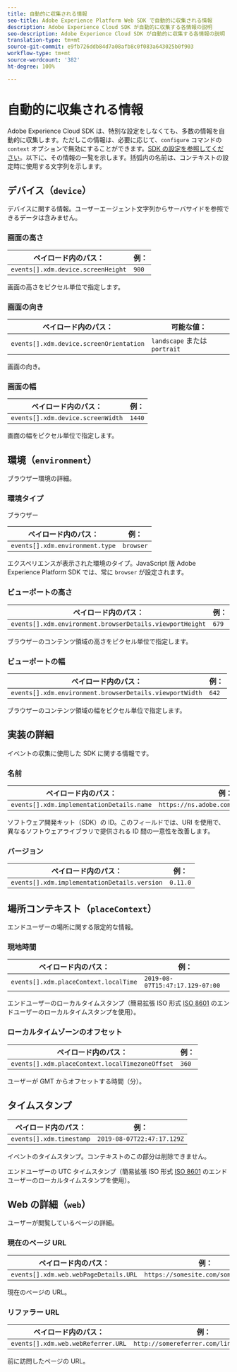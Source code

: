 ```yaml
---
title: 自動的に収集される情報
seo-title: Adobe Experience Platform Web SDK で自動的に収集される情報
description: Adobe Experience Cloud SDK が自動的に収集する各情報の説明
seo-description: Adobe Experience Cloud SDK が自動的に収集する各情報の説明
translation-type: tm+mt
source-git-commit: e9fb726ddb84d7a08afb8c0f083a643025b0f903
workflow-type: tm+mt
source-wordcount: '382'
ht-degree: 100%

---
```



# 自動的に収集される情報

Adobe Experience Cloud SDK は、特別な設定をしなくても、多数の情報を自動的に収集します。ただしこの情報は、必要に応じて、`configure` コマンドの `context` オプションで無効にすることができます。[SDK の設定を参照してください](../fundamentals/configuring-the-sdk.md)。以下に、その情報の一覧を示します。括弧内の名前は、コンテキストの設定時に使用する文字列を示します。

## デバイス（`device`）

デバイスに関する情報。ユーザーエージェント文字列からサーバサイドを参照できるデータは含みません。

### 画面の高さ

| **ペイロード内のパス：** | **例：** |
| ---------------------------------- | ------------ |
| `events[].xdm.device.screenHeight` | `900` |

画面の高さをピクセル単位で指定します。

### 画面の向き

| **ペイロード内のパス：** | **可能な値：** |
| --------------------------------------- | ------------------------- |
| `events[].xdm.device.screenOrientation` | `landscape` または `portrait` |

画面の向き。

### 画面の幅

| **ペイロード内のパス：** | **例：** |
| --------------------------------- | ------------ |
| `events[].xdm.device.screenWidth` | `1440` |

画面の幅をピクセル単位で指定します。

## 環境（`environment`）

ブラウザー環境の詳細。

### 環境タイプ

ブラウザー

| **ペイロード内のパス：** | **例：** |
| ------------------------------- | ------------ |
| `events[].xdm.environment.type` | `browser` |

エクスペリエンスが表示された環境のタイプ。JavaScript 版 Adobe Experience Platform SDK では、常に `browser` が設定されます。

### ビューポートの高さ

| **ペイロード内のパス：** | **例：** |
| -------------------------------------------------------- | ------------ |
| `events[].xdm.environment.browserDetails.viewportHeight` | `679` |

ブラウザーのコンテンツ領域の高さをピクセル単位で指定します。

### ビューポートの幅

| **ペイロード内のパス：** | **例：** |
| ------------------------------------------------------- | ------------ |
| `events[].xdm.environment.browserDetails.viewportWidth` | `642` |

ブラウザーのコンテンツ領域の幅をピクセル単位で指定します。

## 実装の詳細

イベントの収集に使用した SDK に関する情報です。

### 名前

| **ペイロード内のパス：** | **例：** |
| ----------------------------------------- | --------------------------------------- |
| `events[].xdm.implementationDetails.name` | `https://ns.adobe.com/experience/alloy` |

ソフトウェア開発キット（SDK）の ID。このフィールドでは、URI を使用で、異なるソフトウェアライブラリで提供される ID 間の一意性を改善します。

### バージョン

| **ペイロード内のパス：** | **例：** |
| -------------------------------------------- | ------------ |
| `events[].xdm.implementationDetails.version` | `0.11.0` |

## 場所コンテキスト（`placeContext`）

エンドユーザーの場所に関する限定的な情報。

### 現地時間

| **ペイロード内のパス：** | **例：** |
| ------------------------------------- | ------------------------------- |
| `events[].xdm.placeContext.localTime` | `2019-08-07T15:47:17.129-07:00` |

エンドユーザーのローカルタイムスタンプ（簡易拡張 ISO 形式 [ISO 8601](https://tools.ietf.org/html/rfc3339#section-5.6) のエンドユーザーのローカルタイムスタンプを使用）。

### ローカルタイムゾーンのオフセット

| **ペイロード内のパス：** | **例：** |
| ----------------------------------------------- | ------------ |
| `events[].xdm.placeContext.localTimezoneOffset` | `360` |

ユーザーが GMT からオフセットする時間（分）。

## タイムスタンプ

| **ペイロード内のパス：** | **例：** |
| ------------------------ | -------------------------- |
| `events[].xdm.timestamp` | `2019-08-07T22:47:17.129Z` |

イベントのタイムスタンプ。コンテキストのこの部分は削除できません。

エンドユーザーの UTC タイムスタンプ（簡易拡張 ISO 形式 [ISO 8601](https://tools.ietf.org/html/rfc3339#section-5.6) のエンドユーザーのローカルタイムスタンプを使用）。

## Web の詳細（`web`）

ユーザーが閲覧しているページの詳細。

### 現在のページ URL

| **ペイロード内のパス：** | **例：** |
| ------------------------------------- | ------------------------------------ |
| `events[].xdm.web.webPageDetails.URL` | `https://somesite.com/somepage.html` |

現在のページの URL。

### リファラー URL

| **ペイロード内のパス：** | **例：** |
| ---------------------------------- | ----------------------------------------- |
| `events[].xdm.web.webReferrer.URL` | `http://somereferrer.com/linkedpage.html` |

前に訪問したページの URL。

